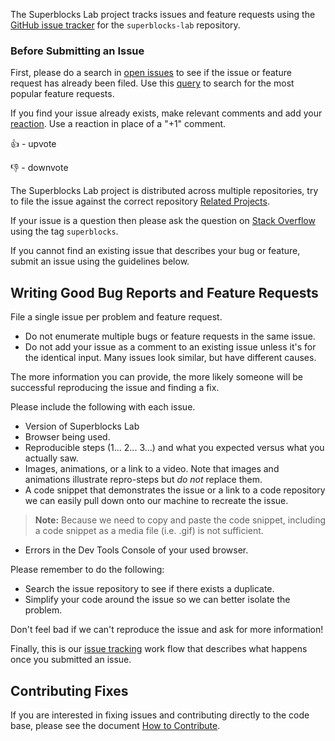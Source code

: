 The Superblocks Lab project tracks issues and feature requests using the [GitHub issue tracker](https://github.com/SuperblocksHQ/superblocks-lab/issues) for the `superblocks-lab` repository.


### Before Submitting an Issue
First, please do a search in [open issues](https://github.com/SuperblocksHQ/superblocks-lab/issues) to see if the issue or feature request has already been filed. Use this [query](https://github.com/SuperblocksHQ/superblocks-lab/issues?utf8=%E2%9C%93&q=is%3Aopen+is%3Aissue+label%3Afeature-request+sort%3Areactions-%2B1-desc+) to search for the most popular feature requests.

If you find your issue already exists, make relevant comments and add your [reaction](https://github.com/blog/2119-add-reactions-to-pull-requests-issues-and-comments). Use a reaction in place of a "+1" comment.

👍 - upvote

👎 - downvote

The Superblocks Lab project is distributed across multiple repositories, try to file the issue against the correct repository [Related Projects](https://github.com/SuperblocksHQ/superblocks-lab/wiki/Related-Projects).

If your issue is a question then please ask the question on [Stack Overflow](https://stackoverflow.com/questions/tagged/superblocks) using the tag `superblocks`.

If you cannot find an existing issue that describes your bug or feature, submit an issue using the guidelines below.

## Writing Good Bug Reports and Feature Requests

File a single issue per problem and feature request.

* Do not enumerate multiple bugs or feature requests in the same issue.
* Do not add your issue as a comment to an existing issue unless it's for the identical input. Many issues look similar, but have different causes.

The more information you can provide, the more likely someone will be successful reproducing the issue and finding a fix.

Please include the following with each issue.

* Version of Superblocks Lab
* Browser being used.
* Reproducible steps (1... 2... 3...) and what you expected versus what you actually saw.
* Images, animations, or a link to a video. Note that images and animations illustrate repro-steps but *do not* replace them.
* A code snippet that demonstrates the issue or a link to a code repository we can easily pull down onto our machine to recreate the issue.

> **Note:** Because we need to copy and paste the code snippet, including a code snippet as a media file (i.e. .gif) is not sufficient.

* Errors in the Dev Tools Console of your used browser.

Please remember to do the following:

* Search the issue repository to see if there exists a duplicate.
* Simplify your code around the issue so we can better isolate the problem.

Don't feel bad if we can't reproduce the issue and ask for more information!

Finally, this is our [issue tracking](https://github.com/Microsoft/vscode/wiki/Issue-Tracking) work flow that describes what happens once you submitted an issue.

## Contributing Fixes
If you are interested in fixing issues and contributing directly to the code base,
please see the document [How to Contribute](https://github.com/SuperblocksHQ/superblocks-lab/wiki/How-to-Contribute).
